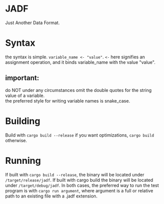 # JADF
Just Another Data Format.  
# Syntax  
the syntax is simple. `variable_name <- "value"`. `<-` here signifies an assignment operation, and it binds variable_name with the value "value".  
## important:  
do NOT under any circumstances omit the double quotes for the string value of a variable.  
the preferred style for writing variable names is snake_case.  
# Building  
Build with `cargo build --release` if you want optimizations, `cargo build` otherwise.
# Running  
If built with `cargo build --release`, the binary will be located under `/target/release/jadf`.
If built with cargo build the binary will be located under `/target/debug/jadf`.
In both cases, the preferred way to run the test program is with `cargo run argument`, where argument is a full or relative path to an existing file with a .jadf extension.
